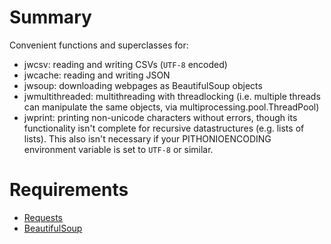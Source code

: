 # Summary

Convenient functions and superclasses for:
- jwcsv: reading and writing CSVs (`UTF-8` encoded)
- jwcache: reading and writing JSON
- jwsoup: downloading webpages as BeautifulSoup objects
- jwmultithreaded: multithreading with threadlocking (i.e. multiple threads can manipulate the same objects, via multiprocessing.pool.ThreadPool)
- jwprint: printing non-unicode characters without errors, though its functionality isn't complete for recursive datastructures (e.g. lists of lists). This also isn't necessary if your PITHONIOENCODING environment variable is set to `UTF-8` or similar.

# Requirements

- [Requests](http://docs.python-requests.org/en/master/user/install/)
- [BeautifulSoup](https://www.crummy.com/software/BeautifulSoup/bs4/doc/#installing-beautiful-soup)